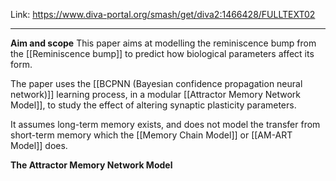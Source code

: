 Link: https://www.diva-portal.org/smash/get/diva2:1466428/FULLTEXT02

----
**Aim and scope**
This paper aims at modelling the reminiscence bump from the [[Reminiscence bump]] to predict how biological parameters affect its form. 

The paper uses the [[BCPNN (Bayesian confidence propagation neural network)]] learning process, in a modular [[Attractor Memory Network Model]], to study the effect of altering synaptic plasticity parameters.

It assumes long-term memory exists, and does not model the transfer from  short-term memory which the [[Memory Chain Model]] or [[AM-ART Model]] does.

**The Attractor Memory Network Model**

